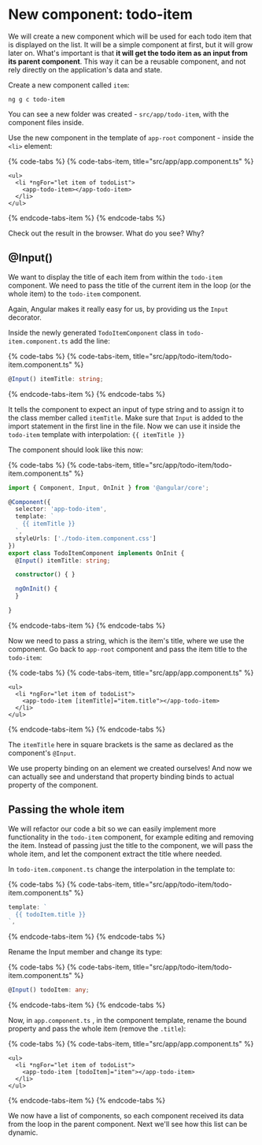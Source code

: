# New component: todo-item

We will create a new component which will be used for each todo item that is displayed on the list. It will be a simple component at first, but it will grow later on. What's important is that **it will get the todo item as an input from its parent component**. This way it can be a reusable component, and not rely directly on the application's data and state.

Create a new component called `item`:

```text
ng g c todo-item
```

You can see a new folder was created - `src/app/todo-item`, with the component files inside.

Use the new component in the template of `app-root` component - inside the `<li>` element:

{% code-tabs %}
{% code-tabs-item, title="src/app/app.component.ts" %}
```markup
<ul>
  <li *ngFor="let item of todoList">
    <app-todo-item></app-todo-item>
  </li>
</ul>
```
{% endcode-tabs-item %}
{% endcode-tabs %}

Check out the result in the browser. What do you see? Why?

## @Input\(\)

We want to display the title of each item from within the `todo-item` component. We need to pass the title of the current item in the loop \(or the whole item\) to the `todo-item` component.

Again, Angular makes it really easy for us, by providing us the `Input` decorator.

Inside the newly generated `TodoItemComponent` class in `todo-item.component.ts` add the line:

{% code-tabs %}
{% code-tabs-item, title="src/app/todo-item/todo-item.component.ts" %}
```typescript
@Input() itemTitle: string;
```
{% endcode-tabs-item %}
{% endcode-tabs %}

It tells the component to expect an input of type string and to assign it to the class member called `itemTitle`. Make sure that `Input` is added to the import statement in the first line in the file. Now we can use it inside the `todo-item` template with interpolation: `{{ itemTitle }}`

The component should look like this now:

{% code-tabs %}
{% code-tabs-item, title="src/app/todo-item/todo-item.component.ts" %}
```typescript
import { Component, Input, OnInit } from '@angular/core';

@Component({
  selector: 'app-todo-item',
  template: `
    {{ itemTitle }}
  `,
  styleUrls: ['./todo-item.component.css']
})
export class TodoItemComponent implements OnInit {
  @Input() itemTitle: string;

  constructor() { }

  ngOnInit() {
  }

}
```
{% endcode-tabs-item %}
{% endcode-tabs %}

Now we need to pass a string, which is the item's title, where we use the component. Go back to `app-root` component and pass the item title to the `todo-item`:

{% code-tabs %}
{% code-tabs-item, title="src/app/app.component.ts" %}
```markup
<ul>
  <li *ngFor="let item of todoList">
    <app-todo-item [itemTitle]="item.title"></app-todo-item>
  </li>
</ul>
```
{% endcode-tabs-item %}
{% endcode-tabs %}

The `itemTitle` here in square brackets is the same as declared as the component's `@Input`.

We use property binding on an element we created ourselves! And now we can actually see and understand that property binding binds to actual property of the component.

## Passing the whole item

We will refactor our code a bit so we can easily implement more functionality in the `todo-item` component, for example editing and removing the item. Instead of passing just the title to the component, we will pass the whole item, and let the component extract the title where needed.

In `todo-item.component.ts` change the interpolation in the template to:

{% code-tabs %}
{% code-tabs-item, title="src/app/todo-item/todo-item.component.ts" %}
```typescript
template: `
  {{ todoItem.title }}
`,
```
{% endcode-tabs-item %}
{% endcode-tabs %}

Rename the Input member and change its type:

{% code-tabs %}
{% code-tabs-item, title="src/app/todo-item/todo-item.component.ts" %}
```typescript
@Input() todoItem: any;
```
{% endcode-tabs-item %}
{% endcode-tabs %}

Now, in `app.component.ts` , in the component template, rename the bound property and pass the whole item \(remove the `.title`\):

{% code-tabs %}
{% code-tabs-item, title="src/app/app.component.ts" %}
```markup
<ul>
  <li *ngFor="let item of todoList">
    <app-todo-item [todoItem]="item"></app-todo-item>
  </li>
</ul>
```
{% endcode-tabs-item %}
{% endcode-tabs %}

We now have a list of components, so each component received its data from the loop in the parent component. Next we'll see how this list can be dynamic.

